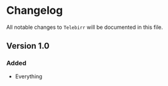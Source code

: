 # Changelog

All notable changes to `Telebirr` will be documented in this file.

## Version 1.0

### Added
- Everything
